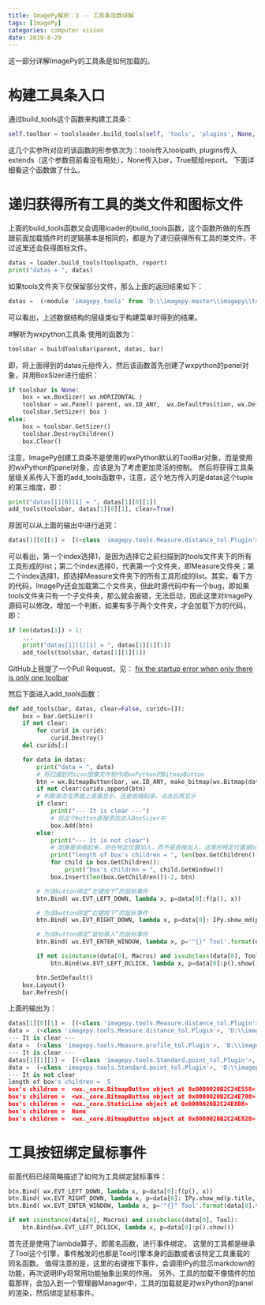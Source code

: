 ```yaml
---
title: ImagePy解析：3 -- 工具条加载详解
tags: [ImagePy]
categories: computer vision 
date: 2019-8-29
---
```


这一部分详解ImagePy的工具条是如何加载的。

# 构建工具条入口
通过build_tools这个函数来构建工具条：

```python
self.toolbar = toolsloader.build_tools(self, 'tools', 'plugins', None, True)
```
这几个实参所对应的该函数的形参依次为：tools传入toolpath, plugins传入extends（这个参数目前看没有用处），None传入bar，True赋给report。
下面详细看这个函数做了什么。

# 递归获得所有工具的类文件和图标文件
上面的build_tools函数又会调用loader的build_tools函数，这个函数所做的东西跟前面加载插件时的逻辑基本是相同的，都是为了递归获得所有工具的类文件，不过这里还会获得图标文件。
```python
datas = loader.build_tools(toolspath, report)
print("datas = ", datas)
```
如果tools文件夹下仅保留部分文件，那么上面的返回结果如下：
```python
datas =  (<module 'imagepy.tools' from 'D:\\imagepy-master\\imagepy\\tools\\__init__.py'>, [(<module 'imagepy.tools.Measure' from 'D:\\imagepy-master\\imagepy\\tools\\Measure\\__init__.py'>, [(<class 'imagepy.tools.Measure.distance_tol.Plugin'>, 'D:\\imagepy-master\\imagepy\\tools\\Measure/distance.gif'), (<class 'imagepy.tools.Measure.profile_tol.Plugin'>, 'D:\\imagepy-master\\imagepy\\tools\\Measure/profile.gif')]), (<module 'imagepy.tools.Standard' from 'D:\\imagepy-master\\imagepy\\tools\\Standard\\__init__.py'>, [(<class 'imagepy.tools.Standard.point_tol.Plugin'>, 'D:\\imagepy-master\\imagepy\\tools\\Standard/point.gif')])])
```
可以看出，上述数据结构的层级类似于构建菜单时得到的结果。

#解析为wxpython工具条
使用的函数为：
```python
toolsbar = buildToolsBar(parent, datas, bar)
```
即，将上面得到的datas元组传入，然后该函数首先创建了wxpython的penel对象，并用BoxSizer进行组织：
```python
if toolsbar is None:
    box = wx.BoxSizer( wx.HORIZONTAL )
    toolsbar = wx.Panel( parent, wx.ID_ANY,  wx.DefaultPosition, wx.DefaultSize, wx.TAB_TRAVERSAL )
    toolsbar.SetSizer( box )
else:
    box = toolsbar.GetSizer()
    toolsbar.DestroyChildren()
    box.Clear()
```
注意，ImagePy创建工具条不是使用的wxPython默认的ToolBar对象，而是使用的wxPython的panel对象，应该是为了考虑更加灵活的控制。
然后将获得工具条层级关系传入下面的add_tools函数中，注意，这个地方传入的是datas这个tuple的第三维度，即：
```python
print("datas[1][0][1] = ", datas[1][0][1])
add_tools(toolsbar, datas[1][0][1], clear=True)
```
原因可以从上面的输出中进行追究：
```python
datas[1][0][1] =  [(<class 'imagepy.tools.Measure.distance_tol.Plugin'>, 'D:\\imagepy-master\\imagepy\\tools\\Measure/distance.gif'), (<class 'imagepy.tools.Measure.profile_tol.Plugin'>, 'D:\\imagepy-master\\imagepy\\tools\\Measure/profile.gif')]
```
可以看出，第一个index选择1，是因为选择它之前扫描到的tools文件夹下的所有工具形成的list；第二个index选择0，代表第一个文件夹，即Measure文件夹；第二个index选择1，即选择Measure文件夹下的所有工具形成的list。其实，看下方的代码，ImagePy还会加载第二个文件夹，但此时源代码中有一个bug，即如果tools文件夹只有一个子文件夹，那么就会报错，无法启动，因此这里对ImagePy源码可以修改，增加一个判断，如果有多于两个文件夹，才会加载下方的代码，即：
```python
if len(datas[1]) > 1:
    ...
    print("datas[1][1][1] = ", datas[1][1][1])
    add_tools(toolsbar, datas[1][1][1])
```
GitHub上我提了一个Pull Request，见：
[fix the startup error when only there is only one toolbar](https://github.com/Image-Py/imagepy/pull/65)

然后下面进入add_tools函数：
```python
def add_tools(bar, datas, clear=False, curids=[]):
    box = bar.GetSizer()
    if not clear:
        for curid in curids:
            curid.Destroy()
    del curids[:]

    for data in datas:
        print("data = ", data)
        # 将扫描到的icon图像文件制作成wxPython的BitmapButton
        btn = wx.BitmapButton(bar, wx.ID_ANY, make_bitmap(wx.Bitmap(data[1])), wx.DefaultPosition, (32,32), wx.BU_AUTODRAW|wx.RAISED_BORDER )       
        if not clear:curids.append(btn)       
        # 判断是否在界面上直接显示，还是收缩起来，点击后再显示
        if clear:
            print("--- It is clear ---")
            # 将这个button直接添加进入BoxSizer中
            box.Add(btn)
        else:
            print("--- It is not clear")
            # 如果是收缩起来，则在特定位置加入，而不是直接加入，这里的特定位置是box已有的所有的item数-2，之所以是减去2，与之前box添加的东西有关，具体可以看下面的输出，即在box添加的分割线后添加
            print("length of box's children = ", len(box.GetChildren()))
            for child in box.GetChildren():
                print("box's children = ", child.GetWindow())
            box.Insert(len(box.GetChildren())-2, btn)

        # 为该button绑定“左键按下”的鼠标事件   
        btn.Bind( wx.EVT_LEFT_DOWN, lambda x, p=data[0]:f(p(), x))

        # 为该button绑定“右键按下”的鼠标事件
        btn.Bind( wx.EVT_RIGHT_DOWN, lambda x, p=data[0]: IPy.show_md(p.title, DocumentManager.get(p.title)))

        # 为该button绑定“鼠标移入”的鼠标事件
        btn.Bind( wx.EVT_ENTER_WINDOW, lambda x, p='"{}" Tool'.format(data[0].title): set_info(p))       

        if not isinstance(data[0], Macros) and issubclass(data[0], Tool):
            btn.Bind(wx.EVT_LEFT_DCLICK, lambda x, p=data[0]:p().show())

        btn.SetDefault()
    box.Layout()
    bar.Refresh()
```
上面的输出为：
```python
datas[1][0][1] =  [(<class 'imagepy.tools.Measure.distance_tol.Plugin'>, 'D:\\imagepy-master\\imagepy\\tools\\Measure/distance.gif'), (<class 'imagepy.tools.Measure.profile_tol.Plugin'>, 'D:\\imagepy-master\\imagepy\\tools\\Measure/profile.gif')]
data =  (<class 'imagepy.tools.Measure.distance_tol.Plugin'>, 'D:\\imagepy-master\\imagepy\\tools\\Measure/distance.gif')
--- It is clear ---
data =  (<class 'imagepy.tools.Measure.profile_tol.Plugin'>, 'D:\\imagepy-master\\imagepy\\tools\\Measure/profile.gif')
--- It is clear ---
datas[1][1][1] =  [(<class 'imagepy.tools.Standard.point_tol.Plugin'>, 'D:\\imagepy-master\\imagepy\\tools\\Standard/point.gif')]
data =  (<class 'imagepy.tools.Standard.point_tol.Plugin'>, 'D:\\imagepy-master\\imagepy\\tools\\Standard/point.gif')
--- It is not clear
length of box's children =  5
box's children =  <wx._core.BitmapButton object at 0x0000020B2C24E558>
box's children =  <wx._core.BitmapButton object at 0x0000020B2C24E708>
box's children =  <wx._core.StaticLine object at 0x0000020B2C24E8B8>
box's children =  None
box's children =  <wx._core.BitmapButton object at 0x0000020B2C24E828>

```

# 工具按钮绑定鼠标事件
前面代码已经简略描述了如何为工具绑定鼠标事件：
```python
btn.Bind( wx.EVT_LEFT_DOWN, lambda x, p=data[0]:f(p(), x))
btn.Bind( wx.EVT_RIGHT_DOWN, lambda x, p=data[0]: IPy.show_md(p.title, DocumentManager.get(p.title)))
btn.Bind( wx.EVT_ENTER_WINDOW, lambda x, p='"{}" Tool'.format(data[0].title): set_info(p))

if not isinstance(data[0], Macros) and issubclass(data[0], Tool):
    btn.Bind(wx.EVT_LEFT_DCLICK, lambda x, p=data[0]:p().show())
```
首先还是使用了lambda算子，即匿名函数，进行事件绑定。
这里的工具都是继承了Tool这个引擎，事件触发的也都是Tool引擎本身的函数或者该特定工具重载的同名函数。
值得注意的是，这里的右键按下事件，会调用IPy的显示markdown的功能，再次说明IPy将常用功能抽象出来的作用。
另外，工具的加载不像插件的加载那样，会加入到一个管理器Manager中，工具的加载就是对wxPython的panel的渲染，然后绑定鼠标事件。
